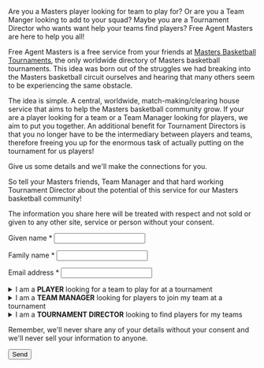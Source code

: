 <p class="notice">
	Are you a Masters player looking for team to play for? Or are you a Team Manger looking to add to your squad? Maybe you are a Tournament Director who wants want help your teams find players? Free Agent Masters are here to help you all!
</p>

Free Agent Masters is a free service from your friends at [Masters Basketball Tournaments](https://www.mastersbasketballtournaments.com/), the only worldwide directory of Masters basketball tournaments. This idea was born out of the struggles we had breaking into the Masters basketball circuit ourselves and hearing that many others seem to be experiencing the same obstacle.

The idea is simple. A central, worldwide, match-making/clearing house service that aims to help the Masters basketball community grow. If your are a player looking for a team or a Team Manager looking for players, we aim to put you together. An additional benefit for Tournament Directors is that you no longer have to be the intermediary between players and teams, therefore freeing you up for the enormous task of actually putting on the tournament for us players!

Give us some details and we'll make the connections for you.

So tell your Masters friends, Team Manager and that hard working Tournament Director about the potential of this service for our Masters basketball community!

The information you share here will be treated with respect and not sold or given to any other site, service or person without your consent.

<form name="registration" action="/thank-you" method="POST" data-netlify-recaptcha="true" netlify-honeypot="year" netlify>
<input name="subject" type="hidden" value="Free Agent Masters Registration from %{formName} - %{formFamilyName} - %{formName}" />
<p style="display: none;">
	<label>
		Don’t fill this out if you’re human: <input name="year" />
	</label>
</p>
<p>
	<label for="givenname">Given name *</label>
	<input id="givenname" name="givenname" type="text" required>
</p>
<p>
	<label for="familyname">Family name *</label>
	<input id="familyname" name="familyname" type="text" required>
</p>
<p>
	<label for="email">Email address *</label>
	<input id="email" name="email" type="email" required>
</p>
<details name="role" >
	<summary>I am a <strong>PLAYER</strong> looking for a team to play for at a tournament</summary>
	<p>
		Select all the tournament competitions you are interested in:<br>
		(hold the ctrl/cmd key to select multiple competitions)
	</p>
<select id="tournament" name="tournament" size="10" multiple>
	{% for tournament in tournaments %}
		<optgroup label="{{ tournament.name }}, {{ tournament.location }} ({{ tournament.dates }})">
			{% for competition in tournament.competitions %}
				<option value="{{ tournament.name }}~{{ competition.name }}">{{ competition.name }}</option>
			{% endfor %}
		</optgroup>
		<hr>
	{% endfor %}
</select>
	<p>
		<label for="profile">Playing experience</label>
		<textarea id="profile" name="profile" rows="6"></textarea>
	</p>
</details>

<details name="role" >
	<summary>I am a <strong>TEAM MANAGER</strong> looking for players to join my team at a tournament</summary>
	<p>
		<label for="teamName">Team name</label>
		<input id="teamName" name="teamName" type="text">
	</p>
	<p>
		<label for="teamManager">My team is looking for players in the following tournament competition:</label>
		<select id="teamManager" name="teamManager" size="10">
			{% for tournament in tournaments %}
				<optgroup label="{{ tournament.name }}, {{ tournament.location }} ({{ tournament.dates }})">
					{% for competition in tournament.competitions %}
						<option value="{{ tournament.name }}~{{ competition.name }}">{{ competition.name }}</option>
					{% endfor %}
				</optgroup>
				<hr>
			{% endfor %}
		</select>
	</p>
</details>

<details name="role" >
	<summary>I am a <strong>TOURNAMENT DIRECTOR</strong> looking to find players for my teams</summary>
	<p>Select all the tournament competitions that are looking for players<br>
	(hold the ctrl/cmd key to select multiple competitions)
	</p>
	<p>
		<select id="tournamentDirector" name="tournamentDirector" size="10" multiple>
			{% for tournament in tournaments %}
				<optgroup label="{{ tournament.name }}, {{ tournament.location }} ({{ tournament.dates }})">
					{% for competition in tournament.competitions %}
						<option value="{{ tournament.name }}~{{ competition.name }}">{{ competition.name }}</option>
					{% endfor %}
				</optgroup>
				<hr>
			{% endfor %}
		</select>
	</p>
</details>

Remember, we'll never share any of your details without your consent and we'll never sell your information to anyone.

<div data-netlify-recaptcha="true"></div>

<button>Send</button>
</form>

